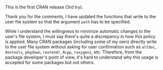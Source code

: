 This is the first CRAN release (3rd try).

Thank you for the comments, I have updated the functions that write to the user
file system so that the argument `path` has to be specified.

While I understand the willingness to minimize automatic changes to the user's
file system, I must say there's quite a discrepancy in how this policy is
applied. Many CRAN packages (including some of my own) directly write to the user
file system without asking for user confirmation such as `altdoc`, `devtools`,
`pkgdown`, `rextendr`, `Rcpp`, `roxygen2`, etc. Therefore, from the package
developer's point of view, it's hard to understand why this usage is accepted
for some packages but not others.
